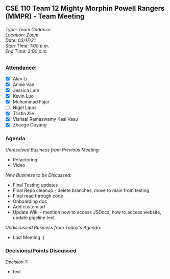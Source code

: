 ## CSE 110 Team 12 Mighty Morphin Powell Rangers (MMPR) - Team Meeting
###### Type: Team Cadance <br/> Location: Zoom <br/> Date: 03/17/21 <br/> Start Time: 1:00 p.m. <br/> End Time: 3:00 p.m.

### Attendance:
- [x] Alan Li
- [x] Annie Van
- [x] Jessica Lam
- [x] Kevin Luo
- [x] Muhammad Fajar
- [ ] Nigel Lipps
- [x] Tristin Xie
- [x] Vishaal Ramaswamy Kasi Vasu
- [x] Zhaoge Ouyang

### Agenda

_Unresolved Business from Previous Meeting:_
- Refactoring
- Video

_New Business to be Discussed:_
- Final Testing updates
- Final Repo cleanup - delete branches, move to main from testing
- Final read through code
- Onboarding doc
- Add custom url
- Update Wiki - mention how to access JSDocs, how to access website, update pipeline text

_Undiscussed Business from Today's Agenda:_
- Last Meeting :(

### Decisions/Points Discussed

_Decision 1:_
  - text

